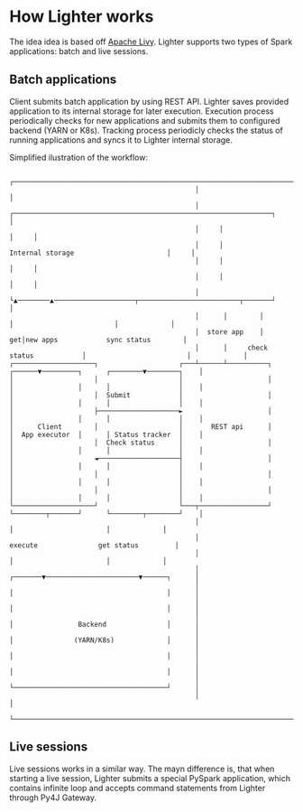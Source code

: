 # How Lighter works

The idea idea is based off [Apache Livy](https://livy.incubator.apache.org/). Lighter supports two types of Spark applications: batch and live sessions.

## Batch applications

Client submits batch application by using REST API. Lighter saves provided application to its internal storage for later execution. Execution process periodically checks for new applications and submits them to configured backend (YARN or K8s). Tracking process periodicly checks the status of running applications and syncs it to Lighter internal storage.

Simplified ilustration of the workflow:

```
                                              ┌────────────────────────────────────────────────────────────────────────────┐
                                              │                                                                            │
                                              │     ┌────────────────────────────────────────────────────────────────┐     │
                                              │     │                                                                │     │
                                              │     │                         Internal storage                       │     │
                                              │     │                                                                │     │
                                              │     │                                                                │     │
                                              │     └▲────────▲────────────────────┬─────────────────────────┬───────┘     │
                                              │      │        │                    │                         │             │
                                              │  store app    │                 get│new apps            sync status        │
                                              │      │     check status            │                         │             │
┌────────────────────┐                    ┌───┴──────┴──────────┐           ┌──────▼─────────┐      ┌────────▼────────┐    │
│                    │                    │                     │           │                │      │                 │    │
│                    │  Submit            │                     │           │                │      │                 │    │
│                    ├────────────────────►                     │           │                │      │                 │    │
│      Client        │                    │       REST api      │           │  App executor  │      │ Status tracker  │    │
│                    │  Check status      │                     │           │                │      │                 │    │
│                    ◄────────────────────┤                     │           │                │      │                 │    │
│                    │                    │                     │           │                │      │                 │    │
│                    │                    │                     │           │                │      │                 │    │
└────────────────────┘                    └───┬─────────────────┘           └────────┬───────┘      └────────┬────────┘    │
                                              │                                      │                       │             │
                                              │                                   execute               get status         │
                                              │                                      │                       │             │
                                              │                              ┌───────▼───────────────────────▼──────┐      │
                                              │                              │                                      │      │
                                              │                              │                                      │      │
                                              │                              │                Backend               │      │
                                              │                              │               (YARN/K8s)             │      │
                                              │                              │                                      │      │
                                              │                              │                                      │      │
                                              │                              └──────────────────────────────────────┘      │
                                              │                                                                            │
                                              └────────────────────────────────────────────────────────────────────────────┘
```

## Live sessions

Live sessions works in a similar way. The mayn difference is, that when starting a live session, Lighter submits a special PySpark application, which contains infinite loop and accepts command statements from Lighter through Py4J Gateway.
